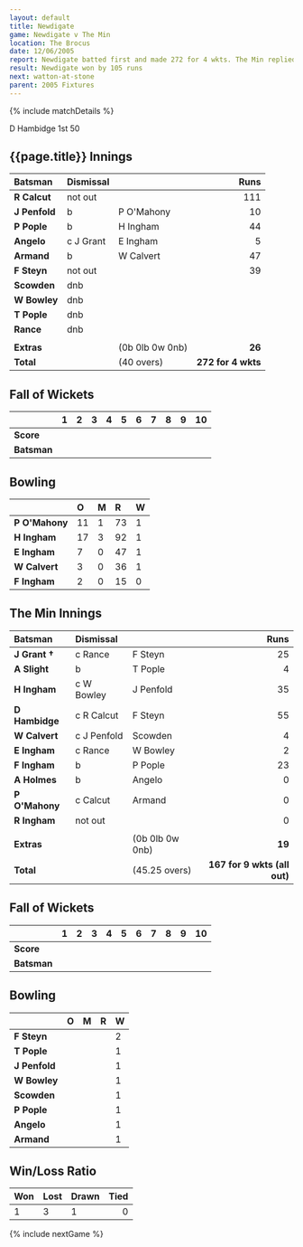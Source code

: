 ```yaml
---
layout: default
title: Newdigate
game: Newdigate v The Min
location: The Brocus
date: 12/06/2005
report: Newdigate batted first and made 272 for 4 wkts. The Min replied with 167 for 9 wkts (all out)
result: Newdigate won by 105 runs
next: watton-at-stone
parent: 2005 Fixtures
---
```


{% include matchDetails %}

D Hambidge 1st 50

## {{page.title}} Innings

| Batsman | Dismissal |  | Runs |
|:---|:---|---|---:|
| **R Calcut** | not out |  | 111 |
| **J Penfold** | b | P O'Mahony | 10 |
| **P Pople** | b | H Ingham | 44 |
| **Angelo** | c J Grant | E Ingham | 5 |
| **Armand** | b | W Calvert | 47 |
| **F Steyn** | not out |  | 39 |
| **Scowden** | dnb |  |  |
| **W Bowley** | dnb |  |  |
| **T Pople** | dnb |  |  |
| **Rance** | dnb |  |  |
|  |  |  |  |
| **Extras** | | (0b 0lb 0w 0nb) | **26** |
| **Total** | | (40 overs) | **272 for 4 wkts** |

## Fall of Wickets

| | 1 | 2 | 3 | 4 | 5 | 6 | 7 | 8 | 9 | 10 |
|---|:---:|:---:|:---:|:---:|:---:|:---:|:---:|:---:|:---:|:---:|
| **Score** |  |  |  |  |  |  |  |  |  |  |
| **Batsman** |  |  |  |  |  |  |  |  |  |  |

## Bowling

| | O | M | R | W |
|---|:---|:---|:---|:---|
| **P O'Mahony** | 11 | 1 | 73 | 1 |
| **H Ingham** | 17 | 3 | 92 | 1 |
| **E Ingham** | 7 | 0 | 47 | 1 |
| **W Calvert** | 3 | 0 | 36 | 1 |
| **F Ingham** | 2 | 0 | 15 | 0 |

## The Min Innings

| Batsman | Dismissal |  | Runs |
|:---|:---|---|---:|
| **J Grant &#8224;** | c Rance | F Steyn | 25 |
| **A Slight** | b | T Pople | 4 |
| **H Ingham** | c W Bowley | J Penfold | 35 |
| **D Hambidge** | c R Calcut | F Steyn | 55 |
| **W Calvert** | c J Penfold | Scowden | 4 |
| **E Ingham** | c Rance | W Bowley | 2 |
| **F Ingham** | b | P Pople | 23 |
| **A Holmes** | b | Angelo | 0 |
| **P O'Mahony** | c Calcut | Armand | 0 |
| **R Ingham** | not out |  | 0 |
|  |  |  |  |
| **Extras** | | (0b 0lb 0w 0nb) | **19** |
| **Total** | | (45.25 overs) | **167 for 9 wkts (all out)** |

## Fall of Wickets

| | 1 | 2 | 3 | 4 | 5 | 6 | 7 | 8 | 9 | 10 |
|---|:---:|:---:|:---:|:---:|:---:|:---:|:---:|:---:|:---:|:---:|
| **Score** |  |  |  |  |  |  |  |  |  |  |
| **Batsman** |  |  |  |  |  |  |  |  |  |  |

## Bowling

| | O | M | R | W |
|---|:---|:---|:---|:---|
| **F Steyn** |  |  |  | 2 |
| **T Pople** |  |  |  | 1 |
| **J Penfold** |  |  |  | 1 |
| **W Bowley** |  |  |  | 1 |
| **Scowden** |  |  |  | 1 |
| **P Pople** |  |  |  | 1 |
| **Angelo** |  |  |  | 1 |
| **Armand** |  |  |  | 1 |

## Win/Loss Ratio

| Won | Lost | Drawn | Tied |
|:---|:---|:---|---:|
| 1 | 3 | 1 | 0 |

{% include nextGame %}